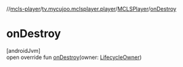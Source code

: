 //[mcls-player](../../../index.md)/[tv.mycujoo.mclsplayer.player](../index.md)/[MCLSPlayer](index.md)/[onDestroy](on-destroy.md)

# onDestroy

[androidJvm]\
open override fun [onDestroy](on-destroy.md)(owner: [LifecycleOwner](https://developer.android.com/reference/kotlin/androidx/lifecycle/LifecycleOwner.html))
